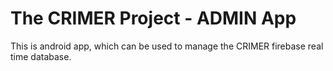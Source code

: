 # The CRIMER Project - ADMIN App

This is android app, which can be used to manage the CRIMER firebase real time database.
